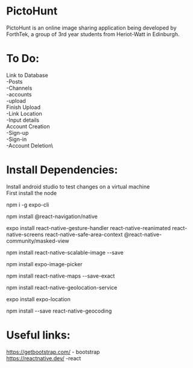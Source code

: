 # PictoHunt

PictoHunt is an online image sharing application being developed by ForthTek, a group of 3rd year students from Heriot-Watt in Edinburgh.

# To Do:

Link to Database \
 -Posts \
 -Channels\
 -accounts\
 -upload\
Finish Upload\
 -Link Location\
 -Input details\
Account Creation\
 -Sign-up\
 -Sign-in\
 -Account Deletion\

# Install Dependencies:

Install android studio to test changes on a virtual machine \
First install the node

npm i -g expo-cli

npm install @react-navigation/native

expo install react-native-gesture-handler react-native-reanimated react-native-screens react-native-safe-area-context @react-native-community/masked-view

npm install react-native-scalable-image --save

npm install expo-image-picker

npm install react-native-maps --save-exact

npm install react-native-geolocation-service

expo install expo-location

npm install --save react-native-geocoding

# Useful links:

https://getbootstrap.com/ - bootstrap \
https://reactnative.dev/ -react
